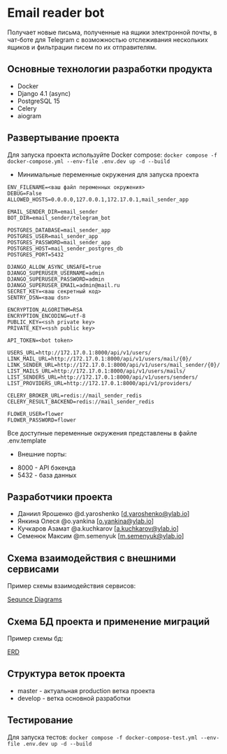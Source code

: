 # Email reader bot
Получает новые письма, полученные на ящики электронной почты, в чат-боте для Telegram с возможностью отслеживания нескольких ящиков и фильтрации писем по их отправителям.

## Основные технологии разработки продукта

- Docker
- Django 4.1 (async)
- PostgreSQL 15
- Celery
- aiogram


## Развертывание проекта

Для запуска проекта используйте Docker compose:
`docker compose -f docker-compose.yml --env-file .env.dev up -d --build`

- Минимальные переменные окружения для запуска проекта
```shell
ENV_FILENAME=<ваш файл переменных окружения>
DEBUG=False
ALLOWED_HOSTS=0.0.0.0,127.0.0.1,172.17.0.1,mail_sender_app

EMAIL_SENDER_DIR=email_sender
BOT_DIR=email_sender/telegram_bot

POSTGRES_DATABASE=mail_sender_app
POSTGRES_USER=mail_sender_app
POSTGRES_PASSWORD=mail_sender_app
POSTGRES_HOST=mail_sender_postgres_db
POSTGRES_PORT=5432

DJANGO_ALLOW_ASYNC_UNSAFE=true
DJANGO_SUPERUSER_USERNAME=admin
DJANGO_SUPERUSER_PASSWORD=admin
DJANGO_SUPERUSER_EMAIL=admin@mail.ru
SECRET_KEY=<ваш секретный код>
SENTRY_DSN=<ваш dsn>

ENCRYPTION_ALGORITHM=RSA
ENCRYPTION_ENCODING=utf-8
PUBLIC_KEY=<ssh private key>
PRIVATE_KEY=<ssh public key>

API_TOKEN=<bot token>

USERS_URL=http://172.17.0.1:8000/api/v1/users/
LINK_MAIL_URL=http://172.17.0.1:8000/api/v1/users/mail/{0}/
LINK_SENDER_URL=http://172.17.0.1:8000/api/v1/users/mail_sender/{0}/
LIST_MAILS_URL=http://172.17.0.1:8000/api/v1/users/mails/
LIST_SENDERS_URL=http://172.17.0.1:8000/api/v1/users/senders/
LIST_PROVIDERS_URL=http://172.17.0.1:8000/api/v1/providers/

CELERY_BROKER_URL=redis://mail_sender_redis
CELERY_RESULT_BACKEND=redis://mail_sender_redis

FLOWER_USER=flower
FLOWER_PASSWORD=flower
```

Все доступные переменные окружения представлены в файле .env.template

- Внешние порты:
* 8000 - API бэкенда
* 5432 - база данных

## Разработчики проекта

- Даниил Ярошенко @d.yaroshenko [d.yaroshenko@ylab.io]
- Янкина Олеся @o.yankina [o.yankina@ylab.io]
- Кучкаров Азамат @a.kuchkarov [a.kuchkarov@ylab.io]
- Семенюк Максим @m.semenyuk [m.semenyuk@ylab.io]

## Схема взаимодействия с внешними сервисами

Пример схемы взаимодействия сервисов:

[Sequnce Diagrams](https://app.diagrams.net/#G1vrZ2M973VHvNOOebRDPdYykK0LnnZhc4)

## Схема БД проекта и применение миграций

Пример схемы бд:

[ERD](https://app.diagrams.net/#G1Yvqkbhp8G8SE_K_ym98PLiOlVVaau7_n)

## Структура веток проекта
- master - актуальная production ветка проекта
- develop - ветка основной разработки

## Тестирование
Для запуска тестов:
`docker compose -f docker-compose-test.yml --env-file .env.dev up -d --build`
